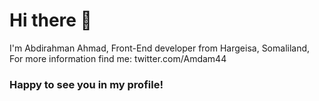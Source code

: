 # Hi there 👋    

I'm Abdirahman Ahmad, Front-End developer from Hargeisa, Somaliland,     
For more information find me: twitter.com/Amdam44
### Happy to see you in my profile!  
